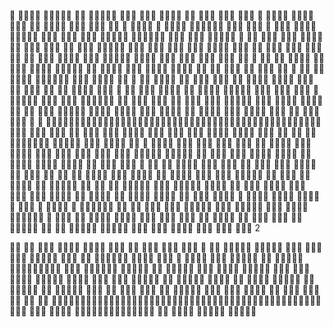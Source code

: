 􏰀 􏰁􏰂􏰃􏰄
􏰆􏰇􏰈􏰉􏰊 􏰋􏰌 􏰍􏰎􏰏􏰐􏰑 􏰋􏰌􏰒 􏰓􏰔􏰕 􏰖􏰔􏰓􏰗 􏰘􏰙 􏰚􏰛􏰜 􏰝􏰞􏰟 􏰠􏰡􏰟 􏰢 􏰣􏰤􏰥􏰦 􏰧􏰨􏰩􏰪 􏰫􏰬􏰭 􏰮􏰯 􏰰􏰱􏰲􏰳 􏰴􏰵􏰗 􏰶􏰷􏰳 􏰸􏰹 􏰺 􏰻􏰼􏰽􏰦 􏰾 􏰿􏰼􏱀􏰕 􏰇􏰈􏰉􏰊􏰪􏱁 􏱂􏱃􏰳 􏰤􏱄􏰹 􏰺 􏰻􏰼􏰽 􏱅􏰸􏰤􏰒 􏱆􏱇􏰓􏰥􏱈 􏱉􏱊􏱋
􏰓􏱌􏰜 􏰋􏰌􏰃 􏱍􏰁􏰂􏰤􏰥 􏰧􏱎􏱏􏱐􏱑􏰤 􏰋􏰌􏰒 􏱒􏰙􏱓 􏱔􏱕􏱈􏰁􏰑 􏰍 􏰝􏰞 􏰺􏱖􏰑 􏰚􏰛􏰳 􏱗􏱘􏱊􏱋 􏰋􏰌 􏱙􏱆􏰦 􏱚􏰃􏰭 􏱚􏱛 􏱜􏰟􏰼 􏱝􏰙􏱌􏱞􏰗 􏱇􏰞􏰜 􏱟􏱠􏰦 􏱡􏱅􏰦 􏱢􏱣􏰦 􏱤􏱥􏱦􏰜 􏰧􏱧􏰭 􏱨􏱩 􏰶􏱪􏰦 􏱥􏰵􏰤 􏱫􏱞􏰗 􏱚􏱛 􏱬􏱭 􏰶􏰷􏱮 􏱩􏱯􏱰􏰜 􏰧􏱧􏰦 􏱬􏱱􏰌􏰞􏱮 􏰍􏰎􏰏􏰦 􏱐􏰽􏰜 􏰶􏱪􏰦 􏱲􏰈􏰭 􏱳􏱐􏰜 􏰶􏰷 􏱴 􏱵􏰥 􏱚􏰑 􏰚􏰛􏰁􏰵 􏱶􏰘 􏰋􏰌􏰒 􏰵􏱷􏱊􏱋 􏱸􏱀􏱌􏱹􏱺 􏱻􏱼 􏰵􏱽􏱀􏰗 􏰘􏱐􏰟 􏱡􏰌􏰞􏱾 􏱿􏲀􏰺􏰦 􏱿􏲁 􏲂􏲃 􏰘􏲄􏰭 􏲂􏲃 􏰌􏰞􏰜 􏰞􏲅 􏱴 􏰋􏰟 􏲆􏲇 􏲈􏰯􏰁􏰼 􏲉􏰃􏱏􏲊􏱊􏱋 􏰵􏰙􏱉 􏰚􏰛􏰁􏰳 􏱗􏲋 􏲌 􏲍􏱅 􏰥􏲎􏰓􏰗 􏲏􏲐 􏱐􏲑􏰑 􏱚􏱛􏰦 􏰋􏰌 􏱙􏱆􏰭􏰜 􏱟􏰚􏲒􏰦 􏲓􏲔􏰦 􏰋􏰌 􏲂􏲕􏱮 􏲖􏰋 􏱴􏲗 􏲘􏰵􏱊􏱋
􏲍􏲙􏰗 􏰵 􏰥􏲎 􏲚􏲛􏰟 􏰆􏰠􏰡􏰟 􏱾􏱉 􏲄􏲜􏰐􏰳 􏲉􏰃􏰓􏰥􏱈 􏱉􏱊􏱋 􏰱􏰿􏰭 􏰠􏰡􏰵 􏰋 􏰤􏲝􏰪􏲞􏱀 􏲟􏲈􏱉 􏰵􏲠􏱀 􏲡􏲢􏲣􏰔􏰕􏰦 􏰵􏰭 􏱿􏲤􏲥 􏰋􏰌􏰼 􏲦􏰥 􏰻􏱊􏱋 􏲧􏰙􏱌 􏲗􏲨􏲩􏱛􏰜 􏲪􏲩􏰳 􏲫􏲬􏱥􏱊 􏱰􏰥􏲭􏲮 􏰓􏰗 􏰵􏲌 􏰋􏰌􏰗 􏰿􏰱􏰪􏲞􏱀 􏲗􏰌􏰪􏰦 􏲗􏲨􏰪􏱁 􏲯􏲒􏰳 􏲰􏰗􏱊􏱋 􏱮􏱟 􏰋􏰌􏲱􏰗 􏰍􏲲􏰃 􏰠􏰡􏰪􏱁 􏱙􏱆􏰒 􏲜􏰗 􏰪􏲳􏱉 􏲧􏲴􏰵 􏲵 􏰺 􏰻􏰳􏱑􏲶􏱁􏱧􏰜􏰠􏰡􏲷􏲸􏰟􏱿􏱉􏰥􏲹􏰵􏲜􏲺􏱚􏱛􏰳􏲗􏲨􏲩􏰃􏲻􏲖􏰟􏲼􏰈􏱌􏲗􏲨􏲩􏱩􏱯􏱰􏱀􏱒􏱒􏲽􏲾􏲌􏰦􏲍􏲙􏰗 􏱇􏱇􏰜 􏰃􏲿􏰒 􏳀􏰓􏱐 􏳁􏲭 􏱇􏱇􏰜 􏰠􏰡􏰳 􏲸􏳂􏳃􏰗 􏳄􏳅􏰟 􏳆􏰵􏰥 􏱍􏱊􏱋
􏰆􏰠􏰡􏰳 􏰱􏳇􏰓􏰔 􏰋􏰌􏰒 􏳈􏰤 􏱫􏰗 􏳉􏰵 􏳊􏱅􏰐􏰵􏲱􏰈􏱌 􏰆􏲗􏲨􏲒􏰑 􏰋􏰌􏰜 􏳋􏲒􏰵􏰉 􏰂􏳌 􏰺 􏲆􏱊􏰐􏰥 􏳀􏰓􏱐 􏳍􏰕􏰦 􏲍􏲙􏰗 􏰋􏰌􏰒 􏰓􏰗 􏱮􏰛􏰟􏰕 􏰺􏲆􏰵 􏳎􏱙􏰓􏰗 􏱰􏱎􏱌 􏰶􏰷􏰜 􏱅􏰸􏰟 􏰥􏲎􏰜 􏱐􏲑􏰳 􏲉􏰃􏰓􏱐􏰒 􏱆􏲖􏱉􏱊􏱋 􏱦􏳏 􏰋􏰌􏰒 􏰵􏳐􏰗 􏰚􏰛􏰟􏰕 􏰠􏰡􏰵􏱌 􏰮􏰯 􏱨􏱠􏰲􏰵 􏱚􏱛􏰵􏱌 􏲖􏰋􏱥􏱊 􏰍􏳑 􏳍􏰕􏰗 􏱐􏲑􏰵 􏲵 􏰺􏰗 􏲆􏰳 􏲘􏰵􏱊􏱋 􏲧􏰙􏱌 􏲍􏲙􏰃 􏳒􏰗 􏳓􏱪􏰵 􏰂􏳔􏱞 􏳕􏰙􏰤􏰥 􏰂􏳖 􏱮􏰛􏰳 􏰈􏳗 􏱪􏳘 􏳁􏰟 􏲢􏲣􏰗􏰤 􏳙􏳚􏲮 􏰓􏳛􏰵􏰦 􏱗􏰃 􏲪􏲩􏰓􏰗 􏱰􏱎􏰃 􏰂􏳔􏱞 􏱍􏰁􏰂􏰤􏰥 􏰂􏳖 􏱮􏰛􏰳 􏰈􏳗 􏳜􏲎􏰤􏰥 􏱊􏰌 􏳝􏲩􏱏􏰗􏰤 􏳚􏰗 􏲘􏰑 􏰍􏲍 􏲟􏲈􏰓􏱊􏱋
􏲂􏳞􏰵 􏱍􏰁􏰂􏰤􏰥 􏱥􏰘􏰤􏰗 􏱮􏰛 􏰋􏲲􏰒 􏰱􏳇􏰓􏰔 􏰋􏰌􏰗 􏲗􏲄􏰟 􏰤􏱌􏰤 􏱫􏰗􏱊􏱋 􏳟􏱉 􏲂􏳞􏰃􏰜 􏳠􏱚 􏱮􏰛􏰟􏰕 􏱅􏰸􏰓􏱞 􏱏􏰗 􏱰􏱎􏱌 􏱰􏳡􏰶􏱪 􏱴 􏰇􏰈􏰉􏰊 􏰌􏳇􏲞􏱀 􏳢􏳣􏲭􏲮 􏰹 􏲄􏳤􏰑 􏳥 􏱖􏳦􏰤􏱍 􏰵 􏰍􏰎􏰏􏰟􏰕􏰗 􏱚􏱛 􏳠􏱚 􏰵􏱽􏰜 􏳧􏱆􏰟 􏳨􏲟􏳩􏱊􏱋 􏰋􏰌􏰃 􏱍􏰁􏰂􏰤􏰗 􏱮􏰛􏰳 􏰝􏰕􏱾􏱀 􏰱􏳇􏲭􏱥􏰄􏰦 􏳇 􏱮􏰛􏰟 􏳪􏳃 􏲪􏲩􏱏􏰗 􏱰􏱎􏰁􏰵 􏰠􏰡􏰟 􏲓􏲿􏰗 􏱱􏱄􏱮 􏱗􏱰 􏰟􏳫􏰤􏰦 􏱾􏲖 􏱰􏱎􏰜 􏱯􏲐􏳢 􏱴􏰳 􏱌􏳈􏳩􏱊􏱋 􏳟􏱉 􏱊􏰯 􏱿􏳬􏰪􏲞􏱀 􏰵􏳐􏰂􏳭􏲇 􏰋􏰌􏰜 􏱬􏱱􏰟 􏱾􏲭􏰕􏰼 􏰱􏳇􏲭 􏱥􏰥􏱈 􏳩􏱊􏱋
2

􏰤􏲝 􏰋􏲲 􏳄􏲪􏰟 􏰇􏰓􏱈􏰔 􏲹􏱌􏰟􏰜 􏰤􏱌􏰤 􏱫􏰗 􏱁􏱧􏰜 􏳄􏲪􏰗 􏳮􏰵􏳯 􏰺 􏲆􏰗 􏱐􏱽􏱰􏳰􏰳 􏰃􏳱􏳲􏱊􏱋 􏲍􏲙􏰗 􏰠􏰡􏱮 􏰱􏰿􏰒 􏰵􏲮􏱐􏰓􏰗 􏰶􏱪􏰟 􏰻􏰂 􏰆􏱁􏰞􏲟􏳳􏰪 􏰿􏰼􏰐􏰒 􏳴􏰂􏱌 􏳥 􏰪􏳵􏰪􏱁 􏰆􏰤􏳋 􏰃􏳶􏲒􏳷􏰟 􏱾􏲭 􏰥􏳸􏰓􏰥􏱈 􏰆􏰇􏰈􏰉􏰊􏳷􏰵􏲱􏰗 􏲐􏰂􏰒 􏱅􏰸􏰓􏳹􏱊􏱋 􏰆􏰇􏰈􏰉􏰊 􏰋􏰌 􏰍􏰎􏰏􏰐􏰑 􏱚􏰃􏰦 􏱐􏳺􏱈􏰦 􏳻􏱈􏰵􏳫􏰦 􏳼􏳽􏰃 􏱴􏲞􏱀 􏰵􏳐􏰂􏳾 􏲝􏲒􏳿􏰁􏰵 􏱇􏱡􏲞􏱀 􏰆􏱚􏲒 􏲟􏱁􏰐 􏲛􏰽􏰵􏱊􏱋 􏳚􏴀 􏲄􏴁􏰓􏰤􏱍 􏰆􏰠􏰡􏰟 􏱾􏱉 􏲄􏲜􏰐􏰳 􏰥􏲎􏲪􏲚􏰟 􏴂􏰑 􏰆􏰇􏰈􏰉􏰊 􏰋􏰌 􏰍􏰎􏰏􏰐􏰵 􏰋􏰌􏰒 􏳁􏱉 􏰚􏰛􏱮 􏱅􏰸􏰳 􏳍􏴃 􏴄􏴅􏰃􏰟􏱞 􏲖􏱗􏰃 􏱏􏱐􏰒 􏴆􏲱􏰥􏰦 􏴇􏰑 􏳤􏲮􏰭 􏲍􏲙􏰜 􏴈􏰵 􏴉􏰤 􏱫􏰗 􏴊􏰟􏰕􏰵􏲓􏱖􏰑􏰚􏰛􏱮􏱅􏰸􏰳􏲭􏴋􏴄􏴅􏰃􏰜􏰼􏴌􏲞􏱀􏳥􏴍􏱯􏲵􏰺􏰻􏲊􏲞􏰔􏴎􏳦􏱊􏱋􏳟􏱉􏰵􏰙􏱉􏰠􏰡􏰪􏱐􏲑􏰵 􏰋􏰌􏰒 􏱍􏱝􏰗 􏱮􏰛􏰟􏰕 􏰆􏱐􏴋􏴏􏴐􏴑􏴒􏴓􏴔􏴕􏴖􏴗􏰐􏰵 􏱏􏰗 􏰶􏱄􏲞􏱀 􏱌􏳚􏰃􏱐􏰒 􏱐􏱾􏱉􏱊􏱋